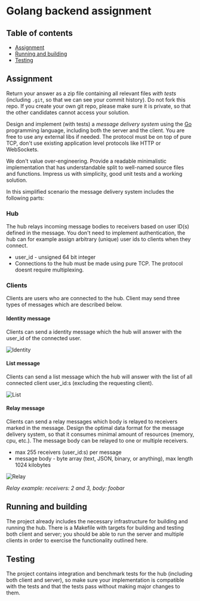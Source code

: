 # Golang backend assignment

## Table of contents

* [Assignment](#assignment)
* [Running and building](#running-and-building)
* [Testing](#testing)

## Assignment

Return your answer as a zip file containing all relevant files _with tests_ (including `.git`, so that we can see your commit history).
Do not fork this repo.
If you create your own git repo, please make sure it is private, so that the other candidates cannot access your solution.

Design and implement (with tests) a _message delivery system_ using the [Go](http://golang.org/) programming language,
including both the server and the client.
You are free to use any external libs if needed.
The protocol must be on top of pure TCP, don't use existing application level protocols like HTTP or WebSockets.

We don't value over-engineering.
Provide a readable minimalistic implementation that has understandable split to well-named source files and functions.
Impress us with simplicity, good unit tests and a working solution.

In this simplified scenario the message delivery system includes the following parts:

### Hub

The hub relays incoming message bodies to receivers based on user ID(s) defined in the message.
You don't need to implement authentication, the hub can for example assign arbitrary (unique) user ids to clients when they connect.

- user_id - unsigned 64 bit integer
- Connections to the hub must be made using pure TCP. The protocol doesnt require multiplexing.

### Clients

Clients are users who are connected to the hub. Client may send three types of messages which are described below.

#### Identity message
Clients can send a identity message which the hub will answer with the user_id of the connected user.

![Identity](docs/identity.seq.png)

#### List message
Clients can send a list message which the hub will answer with the list of all connected client user_id:s (excluding the requesting client).

![List](docs/list.seq.png)

#### Relay message
Clients can send a relay messages which body is relayed to receivers marked in the message.
Design the optimal data format for the message delivery system, so that it consumes minimal amount of resources (memory, cpu, etc.).
The message body can be relayed to one or multiple receivers.

- max 255 receivers (user_id:s) per message
- message body - byte array (text, JSON, binary, or anything), max length 1024 kilobytes

![Relay](docs/relay.seq.png)

*Relay example: receivers: 2 and 3, body: foobar*

## Running and building

The project already includes the necessary infrastructure for building and running the hub.
There is a Makefile with targets for building and testing both client and server; you should be able to run the server and multiple clients in order to exercise the functionality outlined here.

## Testing

The project contains integration and benchmark tests for the hub (including both client and server), 
so make sure your implementation is compatible with the tests and that the tests pass without making major changes to them.

